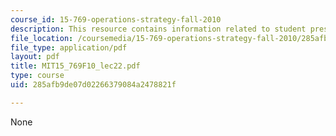 ```yaml
---
course_id: 15-769-operations-strategy-fall-2010
description: This resource contains information related to student presentations.
file_location: /coursemedia/15-769-operations-strategy-fall-2010/285afb9de07d02266379084a2478821f_MIT15_769F10_lec23.pdf
file_type: application/pdf
layout: pdf
title: MIT15_769F10_lec22.pdf
type: course
uid: 285afb9de07d02266379084a2478821f

---
```

None